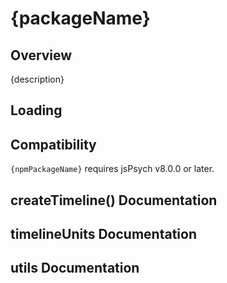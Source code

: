 # {packageName}

## Overview

{description}

## Loading

## Compatibility

`{npmPackageName}` requires jsPsych v8.0.0 or later.

## createTimeline() Documentation
<!-- Insert or autogenerate documentation for createTimeline() here. -->

## timelineUnits Documentation
<!-- Insert or autogenerate documentation for timelineUnits here. -->

## utils Documentation
<!-- Insert or autogenerate documentation for utils here. -->